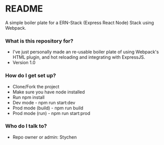 # README #

A simple boiler plate for a ERN-Stack (Express React Node) Stack using Webpack.

### What is this repository for? ###

* I've just personally made an re-usable boiler plate of using Webpack's HTML plugin, and hot reloading and integrating with ExpressJS. 
* Version 1.0

### How do I get set up? ###

* Clone/Fork the project
* Make sure you have node installed
* Run npm install
* Dev mode - npm run start:dev
* Prod mode (build) - npm run build
* Prod mode (run) - npm run start:prod


### Who do I talk to? ###

* Repo owner or admin: Stychen
